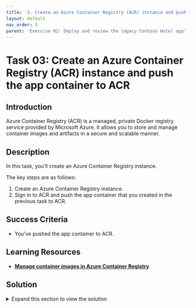 ```yaml
---
title: '3. Create an Azure Container Registry (ACR) instance and push the app container to ACR'
layout: default
nav_order: 3
parent: 'Exercise 02: Deploy and review the legacy Contoso Hotel app'
---
```


# Task 03: Create an Azure Container Registry (ACR) instance and push the app container to ACR

<!--- Estimated time: 10 minutes---> 

## Introduction

Azure Container Registry (ACR) is a managed, private Docker registry service provided by Microsoft Azure. It allows you to store and manage container images and artifacts in a secure and scalable manner. 

## Description

In this task, you’ll create an Azure Container Registry instance.

The key steps are as follows:

1. Create an Azure Container Registry instance. 
1. Sign in to ACR and push the app container that you created in the previous task to ACR.

## Success Criteria

- You’ve pushed the app container to ACR. 

## Learning Resources

- [**Manage container images in Azure Container Registry**](https://learn.microsoft.com/en-us/training/modules/publish-container-image-to-azure-container-registry/)

## Solution

<details markdown="block">
<summary>Expand this section to view the solution</summary>


1. Enter the following command at the Terminal window prompt and then select **Enter**.

    ```
    az login
    ```

    ![x8ary55x.jpg](../../media/x8ary55x.jpg)

1. Enter the following command at the Terminal window prompt and then select **Enter**. This command generates a unique name for the ACR instance.

    ```
    $ACR_NAME = "contosoacr$(Get-Random -Minimum 100000 -Maximum 999999)"
    Write-Host -ForegroundColor Green  "ACR name is: " $ACR_NAME
    ```

    ![uopo5snr.png](../../media/uopo5snr.png)

1. Enter the following command at the Terminal window prompt and then select **Enter**. This command creates an ACR instance.

    ```
    az acr create --resource-group "ContosoHotel" --name "$ACR_NAME" --sku Basic --admin-enabled true
    ```

    ![lgtrgnlb.png](../../media/lgtrgnlb.png)

   {: .warning }
   > Record the ACR name. You’ll need to supply the ACR name again later in the lab.


1. Enter the following command at the Terminal window prompt and then select **Enter**. This command signs you in to the ACR instance.

    ```
    az acr login --name "$ACR_NAME"
    ```

    ![266ttbar.png](../../media/266ttbar.png)

1. When a message displays stating that you’ve logged into Microsoft Azure, close the web page and return to Visual Studio Code.

    ![3hf4vlmd.png](../../media/3hf4vlmd.png)

   {: .warning }
   > You may see an error message stating the Azure could not connect to the registry login server. This error usually indicates that even though the container registry instance is provisioned, there’s still some configuration happening. Wait a few minutes and run the command again.

1. Enter the following command at the Terminal window prompt and then select **Enter**. This command creates a Docker tag for the app.

    ```
    docker tag "pycontosohotel:v1.0.0" "$ACR_NAME.azurecr.io/pycontosohotel:v1.0.0"
    ```

1. Enter the following command at the Terminal window prompt and then select **Enter**. This command pushes the app container to ACR.

    ```
    docker push "$ACR_NAME.azurecr.io/pycontosohotel:v1.0.0"
    ```

    ![6kejtvu5.png](../../media/6kejtvu5.png)

   {: .note }
   > It may take 1-2 minutes to push the app container to ACR.

1. Leave Visual Studio Code open. You’ll use the tool in the next task.
